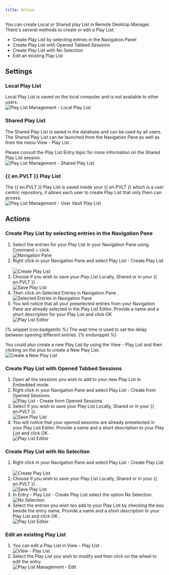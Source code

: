 ```yaml
---
title: Action
---
```

You can create Local or Shared play List in Remote Desktop Manager. There's several methods to create or edit a Play List:  

* Create Play List by selecting entries in the Navigation Panel 
* Create Play List with Opened Tabbed Sessions 
* Create Play List with No Selection 
* Edit an existing Play List 

## Settings 

### Local Play List 

Local Play List is saved on the local computer and is not available to other users.  
![Play List Management - Local Play List](https://webdevolutions.azureedge.net/docs/en/rdm/mac/clip10360.png) 

### Shared Play List  


The Shared Play List is saved in the database and can be used by all users. The Shared Play List can be launched from the Navigation Pane as well as from the menu View - Play List .  

Please consult the Play List Entry topic for more information on the Shared Play List session.  
![Play List Management - Shared Play List](https://webdevolutions.azureedge.net/docs/en/rdm/mac/clip10361.png) 

### {{ en.PVLT }} Play List 

The {{ en.PVLT }} Play List is saved inside your {{ en.PVLT }} which is a user centric repository, it allows each user to create Play List that only them can access.  
![Play List Management - User Vault Play List](https://webdevolutions.azureedge.net/docs/en/rdm/mac/clip10362.png) 

## Actions 

### Create Play List by selecting entries in the Navigation Pane 

1. Select the entries for your Play List in your Navigation Pane using Command + click.  
![Navigation Pane](https://webdevolutions.azureedge.net/docs/en/rdm/mac/clip10111.png) 
1. Right click in your Navigation Pane and select Play List - Create Play List .  
![Create Play List](https://webdevolutions.azureedge.net/docs/en/rdm/mac/clip10363.png) 
1. Choose if you wish to save your Play List Locally, Shared or in your {{ en.PVLT }} .  
![Save Play List](https://webdevolutions.azureedge.net/docs/en/rdm/mac/clip10364.png) 
1. Then click on Selected Entries in Navigation Pane .  
![Selected Entries in Navigation Pane](https://webdevolutions.azureedge.net/docs/en/rdm/mac/clip10108.png) 
1. You will notice that all your preselected entries from your Navigation Pane are already selected in the Play List Editor. Provide a name and a short description for your Play List and click OK  
![Play List Editor](https://webdevolutions.azureedge.net/docs/en/rdm/mac/clip10365.png) 

{% snippet icon.badgeInfo %} 
The wait time is used to set the delay between opening different entries. 
{% endsnippet %}
 
You could also create a new Play List by using the View - Play List and then clicking on the plus to create a New Play List.  
![Create a New Play List](https://webdevolutions.azureedge.net/docs/en/rdm/mac/clip10366.png) 

### Create Play List with Opened Tabbed Sessions 

1. Open all the sessions you wish to add to your new Play List in Embedded mode. 
1. Right click in your Navigation Pane and select Play List - Create from Opened Sessions.  
![Play List - Create from Opened Sessions](https://webdevolutions.azureedge.net/docs/en/rdm/mac/clip10367.png) 
1. Select if you wish to save your Play List Locally, Shared or in your {{ en.PVLT }}.  
![Save Play List](https://webdevolutions.azureedge.net/docs/en/rdm/mac/clip10364.png) 
1. You will notice that your opened sessions are already preselected in your Play List Editor. Provide a name and a short description to your Play List and click OK .  
![Play List Editor](https://webdevolutions.azureedge.net/docs/en/rdm/mac/clip10368.png) 

### Create Play List with No Selection 

1. Right click in your Navigation Pane and select Play List - Create Play List .  
![Create Play List](https://webdevolutions.azureedge.net/docs/en/rdm/mac/clip10363.png) 
1. Choose if you wish to save your Play List Locally, Shared or in your {{ en.PVLT }} .  
![Save Play List](https://webdevolutions.azureedge.net/docs/en/rdm/mac/clip10364.png) 
1. In Entry - Play List - Create Play List select the option No Selection.  
![No Selection](https://webdevolutions.azureedge.net/docs/en/rdm/mac/clip10024.png) 
1. Select the entries you wish too add to your Play List by checking the box beside the entry name. Provide a name and a short description to your Play List and click OK .  
![Play List Editor](https://webdevolutions.azureedge.net/docs/en/rdm/mac/clip10025.png) 

### Edit an existing Play List 

1. You can edit a Play List in View - Play List .  
![View - Play List](https://webdevolutions.azureedge.net/docs/en/rdm/mac/clip10369.png) 
1. Select the Play List you wish to modify and then click on the wheel to edit the entry.  
![Play List Management - Edit](https://webdevolutions.azureedge.net/docs/en/rdm/mac/clip10114.png) 
